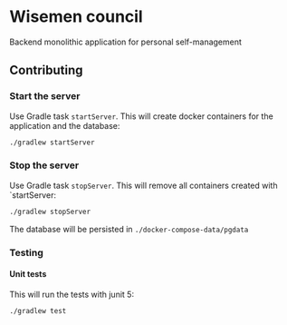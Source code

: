 # Wisemen council

Backend monolithic application for personal self-management

## Contributing

### Start the server
Use Gradle task `startServer`. This will create docker containers for the application
and the database:
```bash
./gradlew startServer
```

### Stop the server
Use Gradle task `stopServer`. This will remove all containers created with `startServer:
```bash
./gradlew stopServer
```

The database will be persisted in `./docker-compose-data/pgdata`

### Testing

#### Unit tests
This will run the tests with junit 5:
```bash
./gradlew test
```
